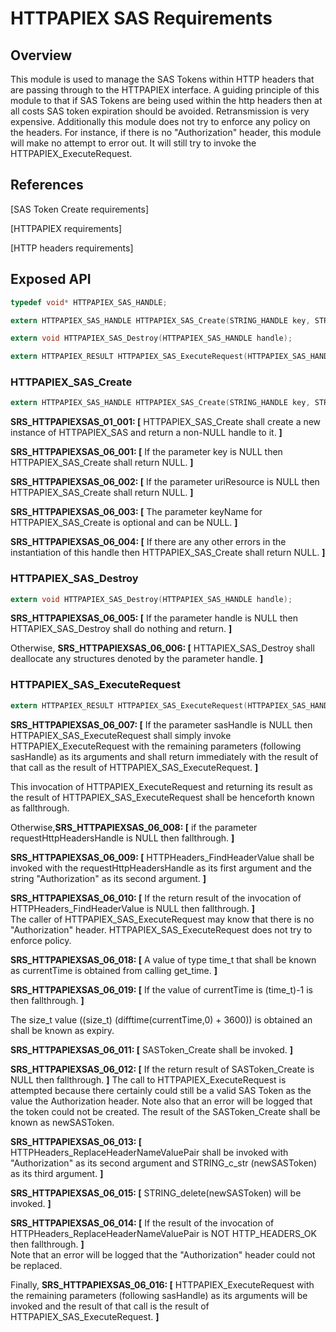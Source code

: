HTTPAPIEX SAS Requirements
================

## Overview

This module is used to manage the SAS Tokens within HTTP headers that are passing through to the HTTPAPIEX interface.
A guiding principle of this module to that if SAS Tokens are being used within the http headers then at all costs SAS token expiration should be avoided.
Retransmission is very expensive. Additionally this module does not try to enforce any policy on the headers.
For instance, if there is no "Authorization" header, this module will make no attempt to error out.  It will still try to invoke the HTTPAPIEX_ExecuteRequest.

## References
[SAS Token Create requirements]

[HTTPAPIEX requirements]

[HTTP headers requirements]

## Exposed API
```c
typedef void* HTTPAPIEX_SAS_HANDLE;

extern HTTPAPIEX_SAS_HANDLE HTTPAPIEX_SAS_Create(STRING_HANDLE key, STRING_HANDLE uriResource, STRING_HANDLE keyName);

extern void HTTPAPIEX_SAS_Destroy(HTTPAPIEX_SAS_HANDLE handle);

extern HTTPAPIEX_RESULT HTTPAPIEX_SAS_ExecuteRequest(HTTPAPIEX_SAS_HANDLE sasHandle, HTTPAPIEX_HANDLE handle, HTTPAPI_REQUEST_TYPE requestType, const char* relativePath, HTTP_HEADERS_HANDLE requestHttpHeadersHandle, BUFFER_HANDLE requestContent, unsigned int* statusCode, HTTP_HEADERS_HANDLE responseHeadersHandle, BUFFER_HANDLE responseContent);
```

### HTTPAPIEX_SAS_Create
```c
extern HTTPAPIEX_SAS_HANDLE HTTPAPIEX_SAS_Create(STRING_HANDLE key, STRING_HANDLE uriResource, STRING_HANDLE keyName);
```  

**SRS_HTTPAPIEXSAS_01_001: [** HTTPAPIEX_SAS_Create shall create a new instance of HTTPAPIEX_SAS and return a non-NULL handle to it. **]**

**SRS_HTTPAPIEXSAS_06_001: [** If the parameter key is NULL then HTTPAPIEX_SAS_Create shall return NULL. **]**

**SRS_HTTPAPIEXSAS_06_002: [** If the parameter uriResource is NULL then HTTPAPIEX_SAS_Create shall return NULL. **]**

**SRS_HTTPAPIEXSAS_06_003: [** The parameter keyName for HTTPAPIEX_SAS_Create is optional and can be NULL. **]**

**SRS_HTTPAPIEXSAS_06_004: [** If there are any other errors in the instantiation of this handle then HTTPAPIEX_SAS_Create shall return NULL. **]**

### HTTPAPIEX_SAS_Destroy
```c
extern void HTTPAPIEX_SAS_Destroy(HTTPAPIEX_SAS_HANDLE handle);
```

**SRS_HTTPAPIEXSAS_06_005: [** If the parameter handle is NULL then HTTAPIEX_SAS_Destroy shall do nothing and return. **]**

Otherwise, **SRS_HTTPAPIEXSAS_06_006: [** HTTAPIEX_SAS_Destroy shall deallocate any structures denoted by the parameter handle. **]**

### HTTPAPIEX_SAS_ExecuteRequest
```c
extern HTTPAPIEX_RESULT HTTPAPIEX_SAS_ExecuteRequest(HTTPAPIEX_SAS_HANDLE sasHandle, HTTPAPIEX_HANDLE handle, HTTPAPI_REQUEST_TYPE requestType, const char* relativePath, HTTP_HEADERS_HANDLE requestHttpHeadersHandle, BUFFER_HANDLE requestContent, unsigned int* statusCode, HTTP_HEADERS_HANDLE responseHeadersHandle, BUFFER_HANDLE responseContent);
```

**SRS_HTTPAPIEXSAS_06_007: [** If the parameter sasHandle is NULL then HTTPAPIEX_SAS_ExecuteRequest shall simply invoke HTTPAPIEX_ExecuteRequest with the remaining parameters (following sasHandle) as its arguments and shall return immediately with the result of that call as the result of HTTPAPIEX_SAS_ExecuteRequest. **]**

This invocation of HTTPAPIEX_ExecuteRequest and returning its result as the result of HTTPAPIEX_SAS_ExecuteRequest shall be henceforth known as fallthrough.

Otherwise,**SRS_HTTPAPIEXSAS_06_008: [** if the parameter requestHttpHeadersHandle is NULL then fallthrough. **]**

**SRS_HTTPAPIEXSAS_06_009: [** HTTPHeaders_FindHeaderValue shall be invoked with the requestHttpHeadersHandle as its first argument and the string "Authorization" as its second argument. **]**

**SRS_HTTPAPIEXSAS_06_010: [** If the return result of the invocation of HTTPHeaders_FindHeaderValue is NULL then fallthrough. **]**   
The caller of HTTPAPIEX_SAS_ExecuteRequest may know that there is no "Authorization" header.  HTTPAPIEX_SAS_ExecuteRequest does not try to enforce policy.

**SRS_HTTPAPIEXSAS_06_018: [** A value of type time_t that shall be known as currentTime is obtained from calling get_time. **]**

**SRS_HTTPAPIEXSAS_06_019: [** If the value of currentTime is (time_t)-1 is then fallthrough. **]**

The size_t value ((size_t) (difftime(currentTime,0) + 3600)) is obtained an shall be known as expiry.

**SRS_HTTPAPIEXSAS_06_011: [** SASToken_Create shall be invoked. **]**  

 **SRS_HTTPAPIEXSAS_06_012: [** If the return result of SASToken_Create is NULL then fallthrough. **]**
The call to HTTPAPIEX_ExecuteRequest is attempted because there certainly could still be a valid SAS Token as the value the Authorization header.  Note also that an error will be logged that the token could not be created.
The result of the SASToken_Create shall be known as newSASToken.

**SRS_HTTPAPIEXSAS_06_013: [** HTTPHeaders_ReplaceHeaderNameValuePair shall be invoked with "Authorization" as its second argument and STRING_c_str (newSASToken) as its third argument. **]**

**SRS_HTTPAPIEXSAS_06_015: [** STRING_delete(newSASToken) will be invoked. **]**

**SRS_HTTPAPIEXSAS_06_014: [** If the result of the invocation of HTTPHeaders_ReplaceHeaderNameValuePair is NOT HTTP_HEADERS_OK then fallthrough. **]**   
Note that an error will be logged that the "Authorization" header could not be replaced.

Finally, **SRS_HTTPAPIEXSAS_06_016: [** HTTPAPIEX_ExecuteRequest with the remaining parameters (following sasHandle) as its arguments will be invoked and the result of that call is the result of HTTPAPIEX_SAS_ExecuteRequest. **]**
